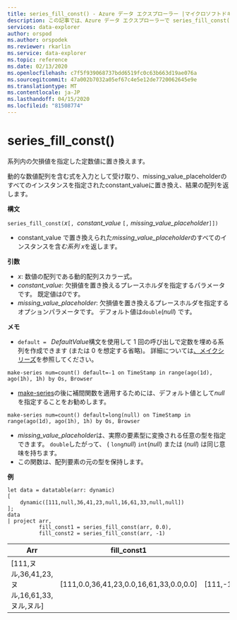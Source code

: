 ```yaml
---
title: series_fill_const() - Azure データ エクスプローラー |マイクロソフトドキュメント
description: この記事では、Azure データ エクスプローラーで series_fill_const() について説明します。
services: data-explorer
author: orspod
ms.author: orspodek
ms.reviewer: rkarlin
ms.service: data-explorer
ms.topic: reference
ms.date: 02/13/2020
ms.openlocfilehash: c7f5f939068737bdd6519fc0c63b663d19ae076a
ms.sourcegitcommit: 47a002b7032a05ef67c4e5e12de7720062645e9e
ms.translationtype: MT
ms.contentlocale: ja-JP
ms.lasthandoff: 04/15/2020
ms.locfileid: "81508774"
---
```

# <a name="series_fill_const"></a>series_fill_const()

系列内の欠損値を指定した定数値に置き換えます。

動的な数値配列を含む式を入力として受け取り、missing_value_placeholderのすべてのインスタンスを指定されたconstant_valueに置き換え、結果の配列を返します。

**構文**

`series_fill_const(`*x*`[, `*constant_value* `[,` *missing_value_placeholder*`]])`
* constant_value で置き換えられた*missing_value_placeholder*のすべてのインスタンスを含*む系列* *x*を返します。

**引数**

* *x*: 数値の配列である動的配列スカラー式。
* *constant_value*: 欠損値を置き換えるプレースホルダを指定するパラメータです。 既定値は*0*です。 
* *missing_value_placeholder*: 欠損値を置き換えるプレースホルダを指定するオプションパラメータです。 デフォルト値は`double`(*null*) です。

**メモ**
* `default = ` *DefaultValue*構文を使用して 1 回の呼び出しで定数を埋める系列を作成できます (または 0 を想定する省略)。 詳細については[、メイクシリーズ](make-seriesoperator.md)を参照してください。

```kusto
make-series num=count() default=-1 on TimeStamp in range(ago(1d), ago(1h), 1h) by Os, Browser
```
  
* [make-series](make-seriesoperator.md)の後に補間関数を適用するためには、デフォルト値として*null*を指定することをお勧めします。 

```kusto
make-series num=count() default=long(null) on TimeStamp in range(ago(1d), ago(1h), 1h) by Os, Browser
```
  
* *missing_value_placeholder*は、実際の要素型に変換される任意の型を指定できます。 `double`したがって、 ( `long`*null*) `int`(*null*) または (*null*) は同じ意味を持ちます。
* この関数は、配列要素の元の型を保持します。 

**例**

```kusto
let data = datatable(arr: dynamic)
[
    dynamic([111,null,36,41,23,null,16,61,33,null,null])   
];
data 
| project arr, 
          fill_const1 = series_fill_const(arr, 0.0),
          fill_const2 = series_fill_const(arr, -1)  
```

|Arr|fill_const1|fill_const2|
|---|---|---|
|[111,ヌル,36,41,23,ヌル,16,61,33,ヌル,ヌル]|[111,0.0,36,41,23,0.0,16,61,33,0.0,0.0]|[111,-1,36,41,23,-1,16,61,33,-1,-1]|